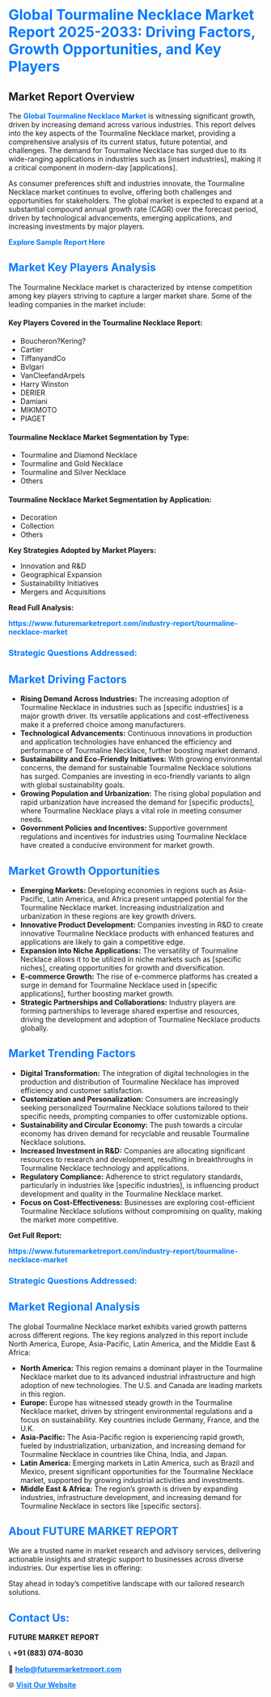 <h1 style="color: #007BFF;">Global Tourmaline Necklace Market Report 2025-2033: Driving Factors, Growth Opportunities, and Key Players</h1>

<section id="overview">
<h2>Market Report Overview</h2>
<p>The <a href="https://www.futuremarketreport.com/industry-report/tourmaline-necklace-market" style="color: #007BFF; text-decoration: none;"><strong>Global Tourmaline Necklace Market</strong></a> is witnessing significant growth, driven by increasing demand across various industries. This report delves into the key aspects of the Tourmaline Necklace market, providing a comprehensive analysis of its current status, future potential, and challenges. The demand for Tourmaline Necklace has surged due to its wide-ranging applications in industries such as [insert industries], making it a critical component in modern-day [applications].</p>
<p>As consumer preferences shift and industries innovate, the Tourmaline Necklace market continues to evolve, offering both challenges and opportunities for stakeholders. The global market is expected to expand at a substantial compound annual growth rate (CAGR) over the forecast period, driven by technological advancements, emerging applications, and increasing investments by major players.</p>
</section>

<section id="overview">
<p><a href="https://www.futuremarketreport.com/request-sample/reportId=55949" style="color: #007BFF; text-decoration: none;"><strong>Explore Sample Report Here</strong></a></p>
</section>

<section id="key-players">
<h2 style="color: #007BFF;">Market Key Players Analysis</h2>
<p>The Tourmaline Necklace market is characterized by intense competition among key players striving to capture a larger market share. Some of the leading companies in the market include:</p>
<h4>Key Players Covered in the Tourmaline Necklace Report:</h4>
<ul><li>Boucheron?Kering?</li><li>Cartier</li><li>TiffanyandCo</li><li>Bvlgari</li><li>VanCleefandArpels</li><li>Harry Winston</li><li>DERIER</li><li>Damiani</li><li>MIKIMOTO</li><li>PIAGET</li></ul>
<h4>Tourmaline Necklace Market Segmentation by Type:</h4>
<ul><li>Tourmaline and Diamond Necklace</li><li>Tourmaline and Gold Necklace</li><li>Tourmaline and Silver Necklace</li><li>Others</li></ul>

<h4>Tourmaline Necklace Market Segmentation by Application:</h4>
<ul><li>Decoration</li><li>Collection</li><li>Others</li></ul>
<p><strong>Key Strategies Adopted by Market Players:</strong></p>
<ul>
<li>Innovation and R&D</li>
<li>Geographical Expansion</li>
<li>Sustainability Initiatives</li>
<li>Mergers and Acquisitions</li>
</ul>
</section>

<section>
<p><strong>Read Full Analysis: </strong></p><a href="https://www.futuremarketreport.com/industry-report/tourmaline-necklace-market" style="color: #007BFF; text-decoration: none;"><strong>https://www.futuremarketreport.com/industry-report/tourmaline-necklace-market</strong></a>
<h3 style="color: #007BFF;">Strategic Questions Addressed:</h3>
</section>

<section id="driving-factors">
<h2 style="color: #007BFF;">Market Driving Factors</h2>
<ul>
<li><strong>Rising Demand Across Industries:</strong> The increasing adoption of Tourmaline Necklace in industries such as [specific industries] is a major growth driver. Its versatile applications and cost-effectiveness make it a preferred choice among manufacturers.</li>
<li><strong>Technological Advancements:</strong> Continuous innovations in production and application technologies have enhanced the efficiency and performance of Tourmaline Necklace, further boosting market demand.</li>
<li><strong>Sustainability and Eco-Friendly Initiatives:</strong> With growing environmental concerns, the demand for sustainable Tourmaline Necklace solutions has surged. Companies are investing in eco-friendly variants to align with global sustainability goals.</li>
<li><strong>Growing Population and Urbanization:</strong> The rising global population and rapid urbanization have increased the demand for [specific products], where Tourmaline Necklace plays a vital role in meeting consumer needs.</li>
<li><strong>Government Policies and Incentives:</strong> Supportive government regulations and incentives for industries using Tourmaline Necklace have created a conducive environment for market growth.</li>
</ul>
</section>

<section id="growth-opportunities">
<h2 style="color: #007BFF;">Market Growth Opportunities</h2>
<ul>
<li><strong>Emerging Markets:</strong> Developing economies in regions such as Asia-Pacific, Latin America, and Africa present untapped potential for the Tourmaline Necklace market. Increasing industrialization and urbanization in these regions are key growth drivers.</li>
<li><strong>Innovative Product Development:</strong> Companies investing in R&D to create innovative Tourmaline Necklace products with enhanced features and applications are likely to gain a competitive edge.</li>
<li><strong>Expansion into Niche Applications:</strong> The versatility of Tourmaline Necklace allows it to be utilized in niche markets such as [specific niches], creating opportunities for growth and diversification.</li>
<li><strong>E-commerce Growth:</strong> The rise of e-commerce platforms has created a surge in demand for Tourmaline Necklace used in [specific applications], further boosting market growth.</li>
<li><strong>Strategic Partnerships and Collaborations:</strong> Industry players are forming partnerships to leverage shared expertise and resources, driving the development and adoption of Tourmaline Necklace products globally.</li>
</ul>
</section>

<section id="trending-factors">
<h2 style="color: #007BFF;">Market Trending Factors</h2>
<ul>
<li><strong>Digital Transformation:</strong> The integration of digital technologies in the production and distribution of Tourmaline Necklace has improved efficiency and customer satisfaction.</li>
<li><strong>Customization and Personalization:</strong> Consumers are increasingly seeking personalized Tourmaline Necklace solutions tailored to their specific needs, prompting companies to offer customizable options.</li>
<li><strong>Sustainability and Circular Economy:</strong> The push towards a circular economy has driven demand for recyclable and reusable Tourmaline Necklace solutions.</li>
<li><strong>Increased Investment in R&D:</strong> Companies are allocating significant resources to research and development, resulting in breakthroughs in Tourmaline Necklace technology and applications.</li>
<li><strong>Regulatory Compliance:</strong> Adherence to strict regulatory standards, particularly in industries like [specific industries], is influencing product development and quality in the Tourmaline Necklace market.</li>
<li><strong>Focus on Cost-Effectiveness:</strong> Businesses are exploring cost-efficient Tourmaline Necklace solutions without compromising on quality, making the market more competitive.</li>
</ul>
</section>

<section>
<p><strong>Get Full Report: </strong></p><a href="https://www.futuremarketreport.com/industry-report/tourmaline-necklace-market" style="color: #007BFF; text-decoration: none;"><strong>https://www.futuremarketreport.com/industry-report/tourmaline-necklace-market</strong></a>
<h3 style="color: #007BFF;">Strategic Questions Addressed:</h3>
</section>


<section id="regional-analysis">
<h2 style="color: #007BFF;">Market Regional Analysis</h2>
<p>The global Tourmaline Necklace market exhibits varied growth patterns across different regions. The key regions analyzed in this report include North America, Europe, Asia-Pacific, Latin America, and the Middle East & Africa:</p>
<ul>
<li><strong>North America:</strong> This region remains a dominant player in the Tourmaline Necklace market due to its advanced industrial infrastructure and high adoption of new technologies. The U.S. and Canada are leading markets in this region.</li>
<li><strong>Europe:</strong> Europe has witnessed steady growth in the Tourmaline Necklace market, driven by stringent environmental regulations and a focus on sustainability. Key countries include Germany, France, and the U.K.</li>
<li><strong>Asia-Pacific:</strong> The Asia-Pacific region is experiencing rapid growth, fueled by industrialization, urbanization, and increasing demand for Tourmaline Necklace in countries like China, India, and Japan.</li>
<li><strong>Latin America:</strong> Emerging markets in Latin America, such as Brazil and Mexico, present significant opportunities for the Tourmaline Necklace market, supported by growing industrial activities and investments.</li>
<li><strong>Middle East & Africa:</strong> The region’s growth is driven by expanding industries, infrastructure development, and increasing demand for Tourmaline Necklace in sectors like [specific sectors].</li>
</ul>
</section>

<footer>
<h2 style="color: #007BFF;">About FUTURE MARKET REPORT</h2>
<p>We are a trusted name in market research and advisory services, delivering actionable insights and strategic support to businesses across diverse industries. Our expertise lies in offering:</p>

<p>Stay ahead in today’s competitive landscape with our tailored research solutions.</p>

<h2 style="color: #007BFF;">Contact Us:</h2>
<p><strong>FUTURE MARKET REPORT</strong></p>
<p>📞 <strong>+91 (883) 074-8030</strong></p>
<p>📧 <strong><a href="mailto:help@futuremarketreport.com" style="color: #007BFF;">help@futuremarketreport.com</a></strong></p>
<p>🌐 <strong><a href="https://www.futuremarketreport.com/" style="color: #007BFF;">Visit Our Website</a></strong></p>
</footer>